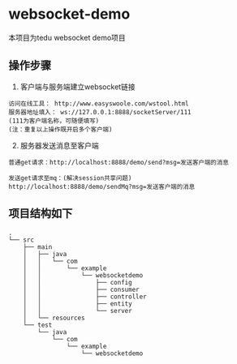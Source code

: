 # websocket-demo
本项目为tedu websocket demo项目


## 操作步骤
1. 客户端与服务端建立websocket链接
```
访问在线工具： http://www.easyswoole.com/wstool.html
服务器地址填入： ws://127.0.0.1:8888/socketServer/111
(111为客户端名称，可随便填写)
(注：重复以上操作既开启多个客户端)
```

2. 服务器发送消息至客户端
```
普通get请求：http://localhost:8888/demo/send?msg=发送客户端的消息
```
```
发送get请求至mq：(解决session共享问题)
http://localhost:8888/demo/sendMq?msg=发送客户端的消息
```


## 项目结构如下
```
.
└── src
    ├── main
    │   ├── java
    │   │   └── com
    │   │       └── example
    │   │           └── websocketdemo
    │   │               ├── config
    │   │               ├── consumer
    │   │               ├── controller
    │   │               ├── entity
    │   │               └── server
    │   └── resources
    └── test
        └── java
            └── com
                └── example
                    └── websocketdemo


```






